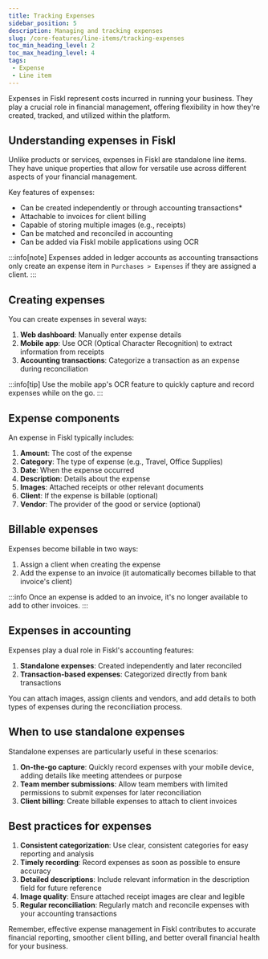 ```yaml
---
title: Tracking Expenses
sidebar_position: 5
description: Managing and tracking expenses
slug: /core-features/line-items/tracking-expenses
toc_min_heading_level: 2
toc_max_heading_level: 4
tags:
 - Expense
 - Line item
---
```


Expenses in Fiskl represent costs incurred in running your business. They play a crucial role in financial management, offering flexibility in how they're created, tracked, and utilized within the platform.

## Understanding expenses in Fiskl

Unlike products or services, expenses in Fiskl are standalone line items. They have unique properties that allow for versatile use across different aspects of your financial management.

Key features of expenses:

- Can be created independently or through accounting transactions*
- Attachable to invoices for client billing
- Capable of storing multiple images (e.g., receipts)
- Can be matched and reconciled in accounting
- Can be added via Fiskl mobile applications using OCR

:::info[note]
Expenses added in ledger accounts as accounting transactions only create an expense item in `Purchases > Expenses` if they are assigned a client.
:::

## Creating expenses

You can create expenses in several ways:

1. **Web dashboard**: Manually enter expense details
1. **Mobile app**: Use OCR (Optical Character Recognition) to extract information from receipts
1. **Accounting transactions**: Categorize a transaction as an expense during reconciliation

:::info[tip]
Use the mobile app's OCR feature to quickly capture and record expenses while on the go.
:::

## Expense components

An expense in Fiskl typically includes:

1. **Amount**: The cost of the expense
2. **Category**: The type of expense (e.g., Travel, Office Supplies)
3. **Date**: When the expense occurred
4. **Description**: Details about the expense
5. **Images**: Attached receipts or other relevant documents
6. **Client**: If the expense is billable (optional)
7. **Vendor**: The provider of the good or service (optional)

## Billable expenses

Expenses become billable in two ways:

1. Assign a client when creating the expense
2. Add the expense to an invoice (it automatically becomes billable to that invoice's client)

:::info
Once an expense is added to an invoice, it's no longer available to add to other invoices.
:::

## Expenses in accounting

Expenses play a dual role in Fiskl's accounting features:

1. **Standalone expenses**: Created independently and later reconciled
2. **Transaction-based expenses**: Categorized directly from bank transactions

You can attach images, assign clients and vendors, and add details to both types of expenses during the reconciliation process.

## When to use standalone expenses

Standalone expenses are particularly useful in these scenarios:

1. **On-the-go capture**: Quickly record expenses with your mobile device, adding details like meeting attendees or purpose
2. **Team member submissions**: Allow team members with limited permissions to submit expenses for later reconciliation
3. **Client billing**: Create billable expenses to attach to client invoices

## Best practices for expenses

1. **Consistent categorization**: Use clear, consistent categories for easy reporting and analysis
2. **Timely recording**: Record expenses as soon as possible to ensure accuracy
3. **Detailed descriptions**: Include relevant information in the description field for future reference
4. **Image quality**: Ensure attached receipt images are clear and legible
5. **Regular reconciliation**: Regularly match and reconcile expenses with your accounting transactions

Remember, effective expense management in Fiskl contributes to accurate financial reporting, smoother client billing, and better overall financial health for your business.
